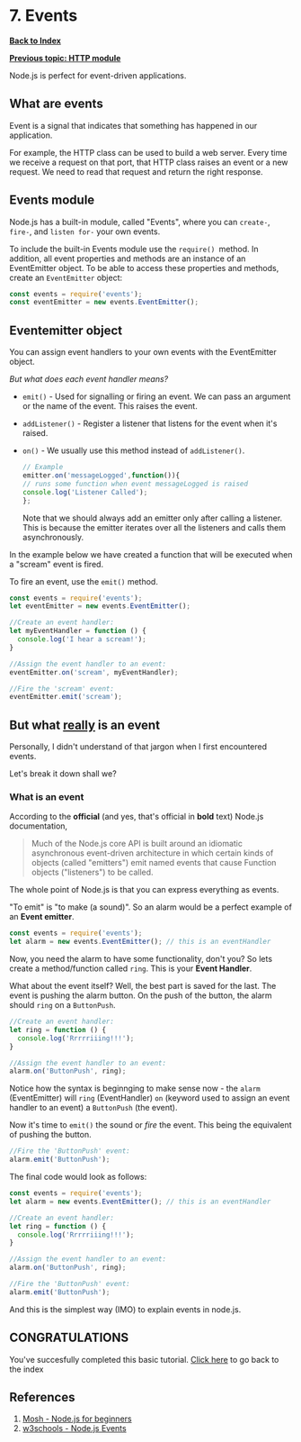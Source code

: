 # 7. Events

**[Back to Index](README.md)**

**[Previous topic: HTTP module](http-module.md)**

Node.js is perfect for event-driven applications.

## What are events

Event is a signal that indicates that something has happened in our application.

For example, the HTTP class can be used to build a web server. Every time we receive a request on that port, that HTTP class raises an event or a new request. We need to read that request and return the right response.

## Events module

Node.js has a built-in module, called "Events", where you can `create-`, `fire-`, and `listen for-` your own events.

To include the built-in Events module use the `require() `method. In addition, all event properties and methods are an instance of an EventEmitter object. To be able to access these properties and methods, create an `EventEmitter` object:

``` javascript
const events = require('events');
const eventEmitter = new events.EventEmitter();
```

## Eventemitter object

You can assign event handlers to your own events with the EventEmitter object.

*But what does each event handler means?*

* `emit()` - Used for signalling or firing an event. We can pass an argument or the name of the event. This raises the event.
* `addListener()` - Register a listener that listens for the event when it's raised.
* `on()` - We usually use this method instead of `addListener()`.
  
  ``` javascript
  // Example
  emitter.on('messageLogged',function()){
  // runs some function when event messageLogged is raised
  console.log('Listener Called');
  };
  ```
  
  Note that we should always add an emitter only after calling a listener. This is because the emitter iterates over all the listeners and calls them asynchronously.

In the example below we have created a function that will be executed when a "scream" event is fired.

To fire an event, use the `emit()` method.

``` javascript
const events = require('events');
let eventEmitter = new events.EventEmitter();

//Create an event handler:
let myEventHandler = function () {
  console.log('I hear a scream!');
}

//Assign the event handler to an event:
eventEmitter.on('scream', myEventHandler);

//Fire the 'scream' event:
eventEmitter.emit('scream');
```

## But what <u>really</u> is an event

Personally, I didn't understand of that jargon when I first encountered events.

Let's break it down shall we?

### What is an event

According to the **official** (and yes, that's official in **bold** text) Node.js documentation,
> Much of the Node.js core API is built around an idiomatic asynchronous event-driven architecture in which certain kinds of objects (called "emitters") emit named events that cause Function objects ("listeners") to be called.

The whole point of Node.js is that you can express everything as events.

"To emit" is "to make (a sound)". So an alarm would be a perfect example of an **Event emitter**.

``` javascript
const events = require('events');
let alarm = new events.EventEmitter(); // this is an eventHandler
```

Now, you need the alarm to have some functionality, don't you? So lets create a method/function called `ring`. This is your **Event Handler**. 

What about the event itself? Well, the best part is saved for the last. The event is pushing the alarm button. On the push of the button, the alarm should `ring` on a `ButtonPush`.

``` javascript
//Create an event handler:
let ring = function () {
  console.log('Rrrrriiing!!!');
}

//Assign the event handler to an event:
alarm.on('ButtonPush', ring);
```

Notice how the syntax is beginnging to make sense now - the `alarm` (EventEmitter) will `ring` (EventHandler) `on` (keyword used to assign an event handler to an event) a `ButtonPush` (the event).

Now it's time to `emit()` the sound or *fire* the event. This being the equivalent of pushing the button.

``` javascript
//Fire the 'ButtonPush' event:
alarm.emit('ButtonPush');
```

The final code would look as follows:

``` javascript
const events = require('events');
let alarm = new events.EventEmitter(); // this is an eventHandler

//Create an event handler:
let ring = function () {
  console.log('Rrrrriiing!!!');
}

//Assign the event handler to an event:
alarm.on('ButtonPush', ring);

//Fire the 'ButtonPush' event:
alarm.emit('ButtonPush');
```

And this is the simplest way (IMO) to explain events in node.js.

## CONGRATULATIONS

You've succesfully completed this basic tutorial.
[Click here](README.md) to go back to the index

## References

1. [Mosh - Node.js for beginners](https://www.youtube.com/watch?v=TlB_eWDSMt4)
2. [w3schools - Node.js Events](https://www.w3schools.com/nodejs/nodejs_events.asp)